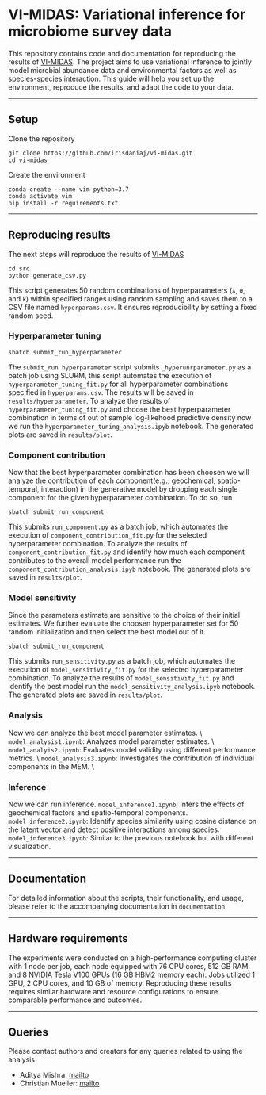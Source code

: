 # VI-MIDAS: Variational inference for microbiome survey data

This repository contains code and documentation for reproducing the results of [VI-MIDAS](https://github.com/amishra-stats/vi-midas/tree/main). The project aims to use variational inference to jointly model microbial abundance data and environmental factors as well as species-species interaction. This guide will help you set up the environment, reproduce the results, and adapt the code to your data.

---
## Setup 

Clone the repository 
```
git clone https://github.com/irisdaniaj/vi-midas.git
cd vi-midas
```
Create the environment 

```
conda create --name vim python=3.7
conda activate vim
pip install -r requirements.txt
```
---
## Reproducing results 

The next steps will reproduce the results of [VI-MIDAS](https://github.com/amishra-stats/vi-midas/tree/main)

```
cd src
python generate_csv.py
```
This script generates 50 random combinations of hyperparameters (`λ`, `ϑ`, and `k`) within specified ranges using random sampling and saves them to a CSV file named `hyperparams.csv`. It ensures reproducibility by setting a fixed random seed.

### Hyperparameter tuning

```
sbatch submit_run_hyperparameter
```
The `submit_run hyperparameter` script submits `_hyperunrparameter.py` as a batch job using SLURM, this script automates the execution of `hyperparameter_tuning_fit.py` for all hyperparameter combinations specified in `hyperparams.csv`. The results will be saved in `results/hyperparameter`.  To analyze the results of `hyperparameter_tuning_fit.py` and choose the best hyperparameter combination in terms of out of sample log-likehood predictive density now we run the `hyperparameter_tuning_analysis.ipyb` notebook. The generated plots are saved in `results/plot`. 

### Component contribution

Now that the best hyperparameter combination has been choosen we will analyze the contribution of each component(e.g., geochemical, spatio-temporal, interaction) in the generative model by dropping each single component for the given hyperparameter combination. To do so, run 
```
sbatch submit_run_component 
```
This submits `run_component.py` as a batch job, which automates the execution of `component_contribution_fit.py` for the selected hyperparameter combination. To analyze the results of `component_contribution_fit.py` and identify how much each component contributes to the overall model performance run the `component_contribution_analysis.ipyb` notebook. The generated plots are saved in `results/plot`. 

### Model sensitivity

Since the parameters estimate are sensitive to the choice of their initial estimates. We further evaluate the choosen hyperparameter set for 50 random initialization and then select the best model out of it.
```
sbatch submit_run_component 
```
This submits `run_sensitivity.py` as a batch job, which automates the execution of `model_sensitivity_fit.py` for the selected hyperparameter combination. To analyze the results of `model_sensitivity_fit.py` and identify the best model run the `model_sensitivity_analysis.ipyb` notebook. The generated plots are saved in `results/plot`. 

### Analysis 

Now we can analyze the best model parameter estimates. \\
`model_analysis1.ipynb`: Analyzes model parameter estimates. \\
`model_analyis2.ipynb`: Evaluates model validity using different performance metrics. \\
`model_analysis3.ipynb`: Investigates the contribution of individual components in the MEM. \\

### Inference 

Now we can run inference. 
`model_inference1.ipynb`: Infers the effects of geochemical factors and spatio-temporal components.
`model_inference2.ipynb`: Identify species similarity using cosine distance on the latent vector and detect positive interactions among species.
`model_inference3.ipynb`: Similar to the previous notebook but with different visualization. 

---
## Documentation 

For detailed information about the scripts, their functionality, and usage, please refer to the accompanying documentation in `documentation` 

---
## Hardware requirements 

The experiments were conducted on a high-performance computing cluster with 1 node per job, each node equipped with 76 CPU cores, 512 GB RAM, and 8 NVIDIA Tesla V100 GPUs (16 GB HBM2 memory each). Jobs utilized 1 GPU, 2 CPU cores, and 10 GB of memory. Reproducing these results requires similar hardware and resource configurations to ensure comparable performance and outcomes.

---
## Queries
Please contact authors and creators for any queries related to using the analysis 


-   Aditya Mishra: [mailto](mailto:amishra@flatironinstitute.org)
-   Christian Mueller: [mailto](mailto:cmueller@flatironinstitute.org)
